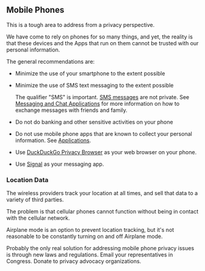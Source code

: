 ## Mobile Phones

This is a tough area to address from a privacy perspective.

We have come to rely on phones for so many things, and yet, the reality is that these devices and the Apps that run on them cannot be trusted with our personal information.

The general recommendations are:

* Minimize the use of your smartphone to the extent possible

* Minimize the use of SMS text messaging to the extent possible

    The qualifier "SMS" is important.  [SMS messages](https://en.wikipedia.org/wiki/SMS) are not private.  See [Messaging and Chat Applications](applications.md#messaging-and-chat) for more information on how to exchange messages with friends and family.

* Do not do banking and other sensitive activities on your phone

* Do not use mobile phone apps that are known to collect your personal information.  See [Applications](applications.md).

* Use [DuckDuckGo Privacy Browser](https://duckduckgo.com/app) as your web browser on your phone.

* Use [Signal](https://www.signal.org) as your messaging app.

### Location Data

The wireless providers track your location at all times, and sell that data to a variety of third parties.

The problem is that cellular phones cannot function without being in contact with the cellular network.

Airplane mode is an option to prevent location tracking, but it's not reasonable to be constantly turning on and off Airplane mode.

Probably the only real solution for addressing mobile phone privacy issues is through new laws and regulations.  Email your representatives in Congress.  Donate to privacy advocacy organizations.
